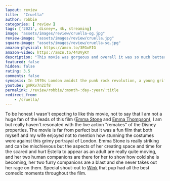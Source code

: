 ```yaml
---
layout: review
title:  "Cruella"
author: robbie
categories: [ review ]
tags: ['2021', disney+, 4k, streaming]
image: "assets/images/review/cruella-og.jpg"
review-image: "assets/images/review/cruella.jpg"
square-image: "assets/images/review/cruella-sq.jpg"
amazon-physical: https://amzn.to/3EGxEIG
amazon-video: https://amzn.to/44UVyKY
description: "This movie was gorgeous and overall it was so much better then I thought it could be. Give it a chance!"
featured: false
hidden: false
rating: 3.5
comments: false
synopsis: In 1970s London amidst the punk rock revolution, a young grifter named Estella is determined to make a name for herself with her designs. She befriends a pair of young thieves who appreciate her appetite for mischief, and together they are able to build a life for themselves on the London streets. One day, Estella’s flair for fashion catches the eye of the Baroness von Hellman, a fashion legend who is devastatingly chic and terrifyingly haute. But their relationship sets in motion a course of events and revelations that will cause Estella to embrace her wicked side and become the raucous, fashionable and revenge-bent Cruella.
youtube: gmRKv7n2If8
permalink: /review/robbie/:month-:day-:year/:title
redirect_from:
    - /cruella/
---
```



To be honest I wasn't expecting to like this movie, not to say that I am not a huge fan of the leads of this film (<a href="https://www.imdb.com/name/nm1297015/">Emma Stone</a> and <a href="https://www.imdb.com/name/nm0000668/">Emma Thompson</a>), I am but really haven't resonated with the live action "remakes" of the Disney properties.  The movie is far from perfect but it was a fun film that both myself and my wife enjoyed not to mention how stunning the costumes were against this grimy portrayal of London.  Emma Stone is really striking and can be mischievous but the aspects of her creating space and time for the scared and hurt Estella to appear as an adult are really quite moving, and her two human companions are there for her to show how cold she is becoming, her two furry companions are a blast and she never takes out her rage on them.  Special shout-out to <a href="https://disney.fandom.com/wiki/Wink">Wink</a> that pup had all the best comedic moments throughout the film. 
